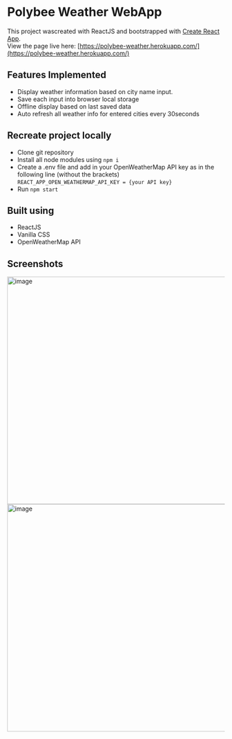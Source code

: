 # Polybee Weather WebApp
This project wascreated with ReactJS and bootstrapped with [Create React App](https://github.com/facebook/create-react-app).<br/>
View the page live here: [https://polybee-weather.herokuapp.com/](https://polybee-weather.herokuapp.com/)

## Features Implemented
- Display weather information based on city name input.
- Save each input into browser local storage
- Offline display based on last saved data
- Auto refresh all weather info for entered cities every 30seconds

## Recreate project locally
- Clone git repository
- Install all node modules using ```npm i```
- Create a .env file and add in your OpenWeatherMap API key as in the following line (without the brackets) <br/>
```REACT_APP_OPEN_WEATHERMAP_API_KEY = {your API key}```
- Run ```npm start```

## Built using
- ReactJS
- Vanilla CSS
- OpenWeatherMap API

## Screenshots
<img width="526" alt="image" src="https://user-images.githubusercontent.com/61272665/158025141-c462587b-e043-480e-9a56-735702f64f5b.png">
<img width="526" alt="image" src="https://user-images.githubusercontent.com/61272665/158025221-981e1e6d-db43-4a3b-92da-b4ad98596019.png">


